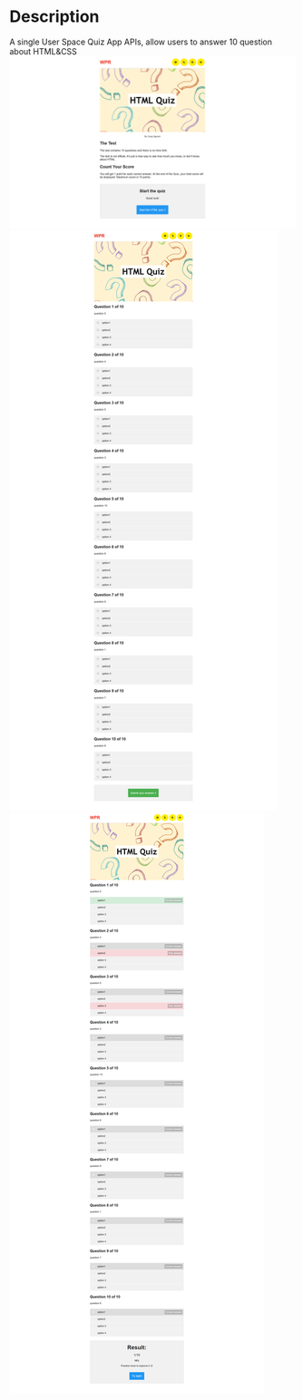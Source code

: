# Description
A single User Space Quiz App APIs, allow users to answer 10 question about HTML&CSS <br/>
![screen1](starter_pack/wpr-a1-screen1-introduction.png) <br/>
![screen2](starter_pack/wpr-a1-screen2-attempt-quiz.png) <br/>
![screen3](starter_pack/wpr-a1-screen3-review-quiz.png) <br/>
